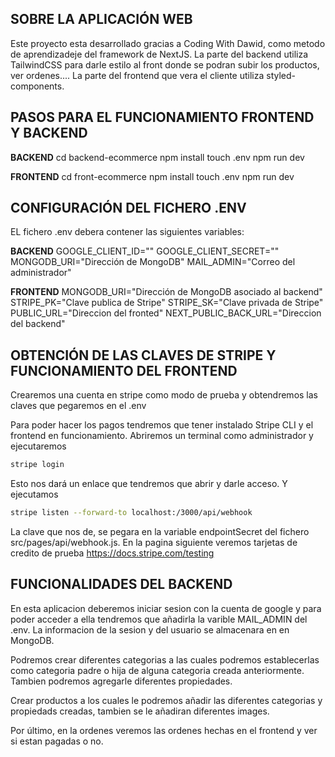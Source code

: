 SOBRE LA APLICACIÓN WEB
-------------------------
Este proyecto esta desarrollado gracias a Coding With Dawid, como metodo de aprendizadeje del framework de NextJS.
La parte del backend utiliza TailwindCSS para darle estilo al front donde se podran subir los productos, ver ordenes....
La parte del frontend que vera el cliente utiliza styled-components.

PASOS PARA EL FUNCIONAMIENTO FRONTEND Y BACKEND
-------------------------------
**BACKEND**
cd backend-ecommerce
npm install
touch .env
npm run dev

**FRONTEND**
cd front-ecommerce
npm install
touch .env
npm run dev


CONFIGURACIÓN DEL FICHERO .ENV
--------------------------------
EL fichero .env debera contener las siguientes variables:

**BACKEND**
GOOGLE_CLIENT_ID=""
GOOGLE_CLIENT_SECRET=""
MONGODB_URI="Dirección de MongoDB"
MAIL_ADMIN="Correo del administrador"

**FRONTEND**
MONGODB_URI="Dirección de MongoDB asociado al backend"
STRIPE_PK="Clave publica de Stripe"
STRIPE_SK="Clave privada de Stripe"
PUBLIC_URL="Direccion del fronted"
NEXT_PUBLIC_BACK_URL="Direccion del backend"

OBTENCIÓN DE LAS CLAVES DE STRIPE Y FUNCIONAMIENTO DEL FRONTEND
---------------------------------------------------
Crearemos una cuenta en stripe como modo de prueba y obtendremos las claves que pegaremos en el .env

Para poder hacer los pagos tendremos que tener instalado Stripe CLI y el frontend en funcionamiento. 
Abriremos un terminal como administrador y ejecutaremos 

```bash
stripe login
``` 

Esto nos dará un enlace que tendremos que abrir y darle acceso. Y ejecutamos

```bash
stripe listen --forward-to localhost:/3000/api/webhook
``` 

La clave que nos de, se pegara en la variable endpointSecret del fichero src/pages/api/webhook.js. En la pagina siguiente veremos tarjetas de credito de prueba https://docs.stripe.com/testing


FUNCIONALIDADES DEL BACKEND
------------------------------------
En esta aplicacion deberemos iniciar sesion con la cuenta de google y para poder acceder a ella tendremos que añadirla la varible MAIL_ADMIN del .env. La informacion de la sesion y del usuario se almacenara en en MongoDB.

Podremos crear diferentes categorias a las cuales podremos establecerlas como categoria padre o hija de alguna categoria creada anteriormente. Tambien podremos agregarle diferentes propiedades.

Crear productos a los cuales le podremos añadir las diferentes categorias y propiedads creadas, tambien se le añadiran diferentes images.

Por último, en la ordenes veremos las ordenes hechas en el frontend y ver si estan pagadas o no.
